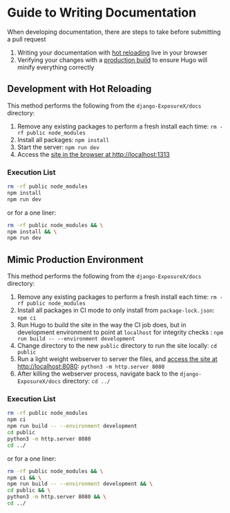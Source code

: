 # Guide to Writing Documentation

When developing documentation, there are steps to take before submitting a pull request

1. Writing your documentation with [hot reloading](#development-with-hot-reloading) live in your browser
2. Verifying your changes with a [production build](#mimic-production-environment) to ensure Hugo will minify everything correctly

## Development with Hot Reloading

This method performs the following from the `django-ExposureX/docs` directory:

1. Remove any existing packages to perform a fresh install each time: `rm -rf public node_modules`
2. Install all packages: `npm install`
3. Start the server: `npm run dev`
4. Access the [site in the browser at http://localhost:1313](http://localhost:1313)

### Execution List

```bash
rm -rf public node_modules
npm install
npm run dev
```

or for a one liner:

```bash
rm -rf public node_modules && \
npm install && \
npm run dev
```

## Mimic Production Environment

This method performs the following from the `django-ExposureX/docs` directory:

1. Remove any existing packages to perform a fresh install each time: `rm -rf public node_modules`
2. Install all packages in CI mode to only install from `package-lock.json`: `npm ci`
3. Run Hugo to build the site in the way the CI job does, but in development environment to point at `localhost` for integrity checks : `npm run build -- --environment development`
4. Change directory to the new `public` directory to run the site locally: `cd public`
5. Run a light weight webserver to server the files, and [access the site at http://localhost:8080](http://localhost:8080): `python3 -m http.server 8080`
6. After killing the webserver process, navigate back to the `django-ExposureX/docs` directory: `cd ../`

### Execution List

```bash
rm -rf public node_modules
npm ci
npm run build -- --environment development
cd public
python3 -m http.server 8080
cd ../
```

or for a one liner:

```bash
rm -rf public node_modules && \
npm ci && \
npm run build -- --environment development && \
cd public && \
python3 -m http.server 8080 && \
cd ../
```
